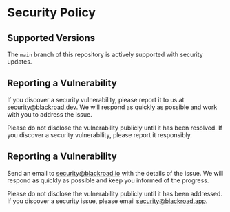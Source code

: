 # Security Policy

## Supported Versions

The `main` branch of this repository is actively supported with security updates.

## Reporting a Vulnerability

If you discover a security vulnerability, please report it to us at
security@blackroad.dev. We will respond as quickly as possible and work with you
to address the issue.

Please do not disclose the vulnerability publicly until it has been resolved.
If you discover a security vulnerability, please report it responsibly.

## Reporting a Vulnerability

Send an email to [security@blackroad.io](mailto:security@blackroad.io) with the details of the issue. We will respond as quickly as possible and keep you informed of the progress.

Please do not disclose the vulnerability publicly until it has been addressed.
If you discover a security issue, please email [security@blackroad.app](mailto:security@blackroad.app).
